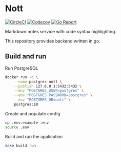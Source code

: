 # Nott

[![CircleCI](https://circleci.com/gh/tetafro/nott-backend-go.svg?style=shield)](https://circleci.com/gh/tetafro/nott-backend-go)
[![Codecov](https://codecov.io/gh/tetafro/nott-backend-go/branch/master/graph/badge.svg)](https://codecov.io/gh/tetafro/nott-backend-go)
[![Go Report](https://goreportcard.com/badge/github.com/tetafro/nott-backend-go)](https://goreportcard.com/report/github.com/tetafro/nott-backend-go)

Markdown notes service with code syntax highlighting.

This repository provides backend written in go.

## Build and run

Run PostgreSQL
```sh
docker run -d \
    --name postgres-nott \
    --publish 127.0.0.1:5432:5432 \
    --env "POSTGRES_USER=postgres" \
    --env "POSTGRES_PASSWORD=postgres" \
    --env "POSTGRES_DB=nott" \
    postgres:10
```

Create and populate config
```sh
cp .env.example .env
source .env
```

Build and run the application
```sh
make build run
```
